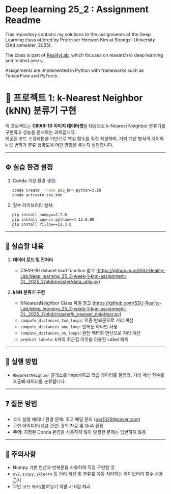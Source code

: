 # Deep learning 25_2 : Assignment Readme


This repository contains my solutions to the assignments of the Deep Learning class
offered by Professor Heewon Kim at Soongsil University (2nd semester, 2025).

The class is part of [RealityLab](https://reality.ssu.ac.kr/), which focuses on research 
in deep learning and related areas.

Assignments are implemented in Python with frameworks such as TensorFlow and PyTorch.


# 📘 프로젝트 1: k-Nearest Neighbor (kNN) 분류기 구현

이 프로젝트는 **CIFAR-10 이미지 데이터셋**을 대상으로 k-Nearest Neighbor 분류기를 구현하고 성능을 분석하는 과제입니다.  
제공된 코드 스켈레톤을 기반으로 핵심 함수를 직접 작성하며, 거리 계산 방식의 차이와 k 값 변화가 분류 정확도에 어떤 영향을 주는지 실험합니다.

---

## ⚙️ 실습 환경 설정

1. Conda 가상 환경 생성:

````bash
   conda create --name ssu_knn python=3.10
   conda activate ssu_knn
````

2. 필수 라이브러리 설치:

```bash
   pip install numpy==2.2.6
   pip install opencv-python==4.12.0.88
   pip install Pillow==11.3.0
```

---

## 🧪 실습할 내용

1. **데이터 로드 및 전처리**

   * CIFAR-10 dataset load function 참고 (https://github.com/SSU-Reality-Lab/deep_learning_25_2-week-1-knn-assignment-DL_2025_2/blob/master/data_utils.py)
   
2. **kNN 분류기 구현**

   * KNearestNeighbor Class 파일 참고 (https://github.com/SSU-Reality-Lab/deep_learning_25_2-week-1-knn-assignment-DL_2025_2/blob/master/k_nearest_neighbor.py)
   * `compute_distances_two_loops`: 이중 반복문으로 거리 계산
   * `compute_distances_one_loop`: 반복문 하나만 사용
   * `compute_distances_no_loops`: 완전 벡터화 연산으로 거리 계산
   * `predict_labels`: k개의 최근접 이웃을 이용한 Label 예측

---

## 🚀 실행 방법

 * `KNearestNeighbor` 클래스를 import하고 학습 데이터를 불러와, 거리 계산 함수를 호출해 데이터를 분류합니다.

---

## ❓ 질문 방법

* 코드 실행 에러나 환경 문제: 조교 메일 문의 ([por1329@naver.com](mailto:por1329@naver.com))
* 구현 아이디어/개념 관련: 강의 자료 및 QnA 활용
* **주의:** 지정된 Conda 환경을 사용하지 않아 발생한 문제는 답변하지 않음

---

## 🚨 주의사항

* Numpy 기본 연산과 반복문을 사용하여 직접 구현할 것
* `cv2`, `scipy`, `sklearn` 등 거리 계산 및 분류를 자동 처리하는 라이브러리 함수 사용 금지
* 무단 코드 복사/붙여넣기 적발 시 0점 처리

